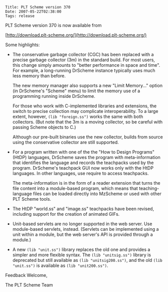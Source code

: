     Title: PLT Scheme version 370
    Date: 2007-05-22T02:38:00
    Tags: release

PLT Scheme version 370 is now available from

[http://download.plt-scheme.org/](http://download.plt-scheme.org/)

Some highlights:

*   The conservative garbage collector (CGC) has been replaced with a precise
    garbage collector (3m) in the standard build. For most users, this change
    simply amounts to "better performance in space and time". For example, a
    long-running DrScheme instance typically uses much less memory than before.

    The new memory manager also supports a new "Limit Memory..." option (in
    DrScheme's "Scheme" menu) to limit the memory use of a programming running
    inside DrScheme.

    For those who work with C-implemented libraries and extensions, the switch to
    precise collection may complicate interoperability. To a large extent, however,
    `(lib "foreign.ss")` works the same with both collectors. (But note that the 3m
    is a moving collector, so be careful with passing Scheme objects to C.)

    Although our pre-built binaries use the new collector, builds from source using the conservative collector are still supported.

*   For a program written with one of the the "How to Design Programs" (HtDP)
    languages, DrScheme saves the program with meta-information that identifies the
    language and records the teachpacks used by the program. DrScheme's teachpack
    GUI now works only with the HtDP languages. In other languages, use require to
    access teachpacks.

    The meta-information is in the form of a reader extension that turns the file
    content into a module-based program, which means that teaching-language files
    can be loaded directly into MzScheme or used with other PLT Scheme tools.

* The HtDP "world.ss" and "image.ss" teachpacks have been revised, including
  support for the creation of animated GIFs.

* Unit-based servlets are no longer supported in the web server. Use
  module-based servlets, instead. (Servlets can be implemented using a unit
  within a module, but the web server's API is provided through a module.)

* A new `(lib "unit.ss")` library replaces the old one and provides a simpler and
  more flexible syntax. The `(lib "unitsig.ss")` library is deprecated but still
  available as `(lib "unitsig200.ss")`, and the old `(lib "unit.ss")` is available as
  `(lib "unit200.ss")`. 

Feedback Welcome,

The PLT Scheme Team 
